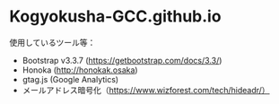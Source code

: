 # Kogyokusha-GCC.github.io

使用しているツール等：

- Bootstrap v3.3.7 (https://getbootstrap.com/docs/3.3/)  
- Honoka (http://honokak.osaka)  
- gtag.js (Google Analytics)  
- メールアドレス暗号化（https://www.wizforest.com/tech/hideadr/）